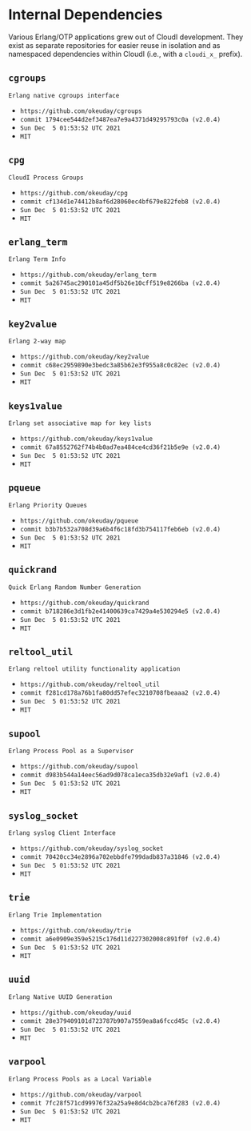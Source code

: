 Internal Dependencies
=====================

Various Erlang/OTP applications grew out of CloudI development.
They exist as separate repositories for easier reuse in isolation and
as namespaced dependencies within CloudI (i.e., with a `cloudi_x_` prefix).

`cgroups`
---------
`Erlang native cgroups interface`

- `https://github.com/okeuday/cgroups`
- `commit 1794cee544d2ef3487ea7e9a4371d49295793c0a (v2.0.4)`
- `Sun Dec  5 01:53:52 UTC 2021`
- `MIT`

`cpg`
-----
`CloudI Process Groups`

- `https://github.com/okeuday/cpg`
- `commit cf134d1e74412b8af6d28060ec4bf679e822feb8 (v2.0.4)`
- `Sun Dec  5 01:53:52 UTC 2021`
- `MIT`

`erlang_term`
-------------
`Erlang Term Info`

- `https://github.com/okeuday/erlang_term`
- `commit 5a26745ac290101a45df5b26e10cff519e8266ba (v2.0.4)`
- `Sun Dec  5 01:53:52 UTC 2021`
- `MIT`

`key2value`
-----------
`Erlang 2-way map`

- `https://github.com/okeuday/key2value`
- `commit c68ec2959890e3bedc3a85b62e3f955a8c0c82ec (v2.0.4)`
- `Sun Dec  5 01:53:52 UTC 2021`
- `MIT`

`keys1value`
------------
`Erlang set associative map for key lists`

- `https://github.com/okeuday/keys1value`
- `commit 67a8552762f74b4b0ad7ea484ce4cd36f21b5e9e (v2.0.4)`
- `Sun Dec  5 01:53:52 UTC 2021`
- `MIT`

`pqueue`
--------
`Erlang Priority Queues`

- `https://github.com/okeuday/pqueue`
- `commit b3b7b532a708d39a6b4f6c18fd3b754117feb6eb (v2.0.4)`
- `Sun Dec  5 01:53:52 UTC 2021`
- `MIT`

`quickrand`
-----------
`Quick Erlang Random Number Generation`

- `https://github.com/okeuday/quickrand`
- `commit b718286e3d1fb2e41400639ca7429a4e530294e5 (v2.0.4)`
- `Sun Dec  5 01:53:52 UTC 2021`
- `MIT`

`reltool_util`
--------------
`Erlang reltool utility functionality application`

- `https://github.com/okeuday/reltool_util`
- `commit f281cd178a76b1fa80dd57efec3210708fbeaaa2 (v2.0.4)`
- `Sun Dec  5 01:53:52 UTC 2021`
- `MIT`

`supool`
--------
`Erlang Process Pool as a Supervisor`

- `https://github.com/okeuday/supool`
- `commit d983b544a14eec56ad9d078ca1eca35db32e9af1 (v2.0.4)`
- `Sun Dec  5 01:53:52 UTC 2021`
- `MIT`

`syslog_socket`
---------------
`Erlang syslog Client Interface`

- `https://github.com/okeuday/syslog_socket`
- `commit 70420cc34e2896a702ebbdfe799dadb837a31846 (v2.0.4)`
- `Sun Dec  5 01:53:52 UTC 2021`
- `MIT`

`trie`
------
`Erlang Trie Implementation`

- `https://github.com/okeuday/trie`
- `commit a6e0909e359e5215c176d11d227302008c891f0f (v2.0.4)`
- `Sun Dec  5 01:53:52 UTC 2021`
- `MIT`

`uuid`
------
`Erlang Native UUID Generation`

- `https://github.com/okeuday/uuid`
- `commit 28e379409101d723787b907a7559ea8a6fccd45c (v2.0.4)`
- `Sun Dec  5 01:53:52 UTC 2021`
- `MIT`

`varpool`
---------
`Erlang Process Pools as a Local Variable`

- `https://github.com/okeuday/varpool`
- `commit 7fc28f571cd99976f32a25a9e8d4cb2bca76f283 (v2.0.4)`
- `Sun Dec  5 01:53:52 UTC 2021`
- `MIT`


